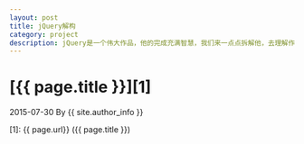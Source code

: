 ```yaml
---
layout: post
title: jQuery解构
category: project
description: jQuery是一个伟大作品，他的完成充满智慧，我们来一点点拆解他，去理解作者的思想精华。
---
```

# [{{ page.title }}][1]
2015-07-30 By {{ site.author_info }}


[BeiYuu]:    http://beiyuu.com  "XFF-BUPT"
[1]:    {{ page.url}}  ({{ page.title }})
